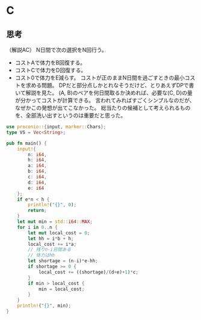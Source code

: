 # C
## 思考
（解説AC）
N日間で次の選択をN回行う。
- コストAで体力をB回復する。
- コストCで体力をD回復する。
- コスト0で体力をE減らす。
コストが正のままN日間を過ごすときの最小コストを求める問題。
DPだと部分点しかとれなそうだけど、とりあえずDPで書いて解説を見た。
(A, B)のペアを何日間取るか決めれば、必要な(C, D)の量が分かってコストが計算できる。
言われてみればすごくシンプルなのだが、なぜかこの発想が出てこなかった。
総当たりの候補として考えられるものを、全部洗い出すというのは重要だと思った。
```rust
use proconio::{input, marker::Chars};
type VS = Vec<String>;

pub fn main() {
    input!{
        n: i64,
        h: i64,
        a: i64,
        b: i64,
        c: i64,
        d: i64,
        e: i64
    };
    if e*n < h {
        println!("{}", 0);
        return;
    }
    let mut min = std::i64::MAX;
    for i in 0..n {
        let mut local_cost = 0;
        let hh = i*b + h;
        local_cost += i*a;
        // 残りn-i日間ある
        // 体力はhh
        let shortage = (n-i)*e-hh;
        if shortage >= 0 {
            local_cost += ((shortage)/(d+e)+1)*c;
        }
        if min > local_cost {
            min = local_cost;
        }
    }
    println!("{}", min);
}
```